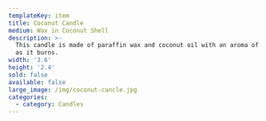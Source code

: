```yaml
---
templateKey: item
title: Coconut Candle
medium: Wax in Coconut Shell
description: >-
  This candle is made of paraffin wax and coconut oil with an aroma of coconut
  as it burns. 
width: '3.6'
height: '2.4'
sold: false
available: false
large_image: /img/coconut-cancle.jpg
categories:
  - category: Candles
---
```


